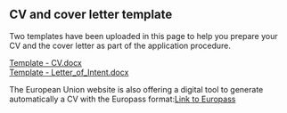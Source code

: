 ## CV and cover letter template

Two templates have been uploaded in this page to help you prepare your CV and the cover letter as part of the application procedure. 

[Template - CV.docx](https://github.com/afg-scholarship-hub/afg-scholarship-hub.github.io/files/9846820/Template.-.CV.docx)  
[Template - Letter_of_Intent.docx](https://github.com/afg-scholarship-hub/afg-scholarship-hub.github.io/files/9846830/Template.-.Letter_of_Intent.docx)

The European Union website is also offering a digital tool to generate automatically a CV with the Europass format:[Link to Europass](https://europa.eu/europass/en/create-europass-cv)  
